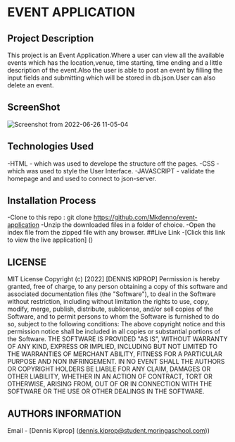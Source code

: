 # EVENT APPLICATION
## Project Description
This project is an Event Application.Where a user can view all the available events which has the location,venue, time starting, time ending and a little description of the event.Also the user is able to post an event by filling the input fields and submitting which will be stored in db.json.User can also delete an event.

## ScreenShot
![Screenshot from 2022-06-26 11-05-04](https://user-images.githubusercontent.com/104482846/175805535-71376310-e4a8-4f77-b73c-b6bd02f67bf4.png)
## Technologies Used
-HTML - which was used to develope the structure off the pages.
-CSS - which was used to style the User Interface.
-JAVASCRIPT - validate the homepage and and used to connect to json-server.
## Installation Process
-Clone to this repo : git clone https://github.com/Mkdenno/event-application
-Unzip the downloaded files in a folder of choice.
-Open the index file from the zipped file with any browser.
##Live Link
-[Click this link to view the live application]  ()
## LICENSE
MIT License
Copyright (c) [2022] [DENNIS KIPROP]
Permission is hereby granted, free of charge, to any person obtaining a copy of this software and associated documentation files (the "Software"), to deal in the Software without restriction, including without limitation the rights to use, copy, modify, merge, publish, distribute, sublicense, and/or sell copies of the Software, and to permit persons to whom the Software is furnished to do so, subject to the following conditions:
The above copyright notice and this permission notice shall be included in all copies or substantial portions of the Software.
THE SOFTWARE IS PROVIDED "AS IS", WITHOUT WARRANTY OF ANY KIND, EXPRESS OR IMPLIED, INCLUDING BUT NOT LIMITED TO THE WARRANTIES OF MERCHANT ABILITY, FITNESS FOR A PARTICULAR PURPOSE AND NON INFRINGEMENT. IN NO EVENT SHALL THE AUTHORS OR COPYRIGHT HOLDERS BE LIABLE FOR ANY CLAIM, DAMAGES OR OTHER LIABILITY, WHETHER IN AN ACTION OF CONTRACT, TORT OR OTHERWISE, ARISING FROM, OUT OF OR IN CONNECTION WITH THE SOFTWARE OR THE USE OR OTHER DEALINGS IN THE SOFTWARE.
## AUTHORS INFORMATION
Email - [Dennis Kiprop] (dennis.kiprop@student.moringaschool.com))
